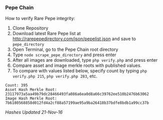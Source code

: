### Pepe Chain

How to verify Rare Pepe integrity:

1. Clone Repository
2. Download latest Rare Pepe list at http://rarepepedirectory.com/json/pepelist.json and save to ```pepe_directory```
3. Open Terminal, go to the Pepe Chain root directory
4. Type ```node scrape_pepe_directory``` and press enter
5. After all images are downloaded, type ```php verify.php``` and press enter
6. Compare asset and image merkle roots with published values.  
7. To compare with values listed below, specify count by typing ```php verify.php 215```, ```php verify.php 283```, etc.



````
Count: 395
Asset Hash Merkle Root: 23117973a5aa49b79dc28466493fa086a6ea0d8a66c39762ee510b2476b63062
Image Hash Merkle Root: 7b6180568858d012fd4a2cf88a57199ae95a9ba26418b37bdfe8bdb1a99cc37b
````

*Hashes Updated 21-Nov-16*
